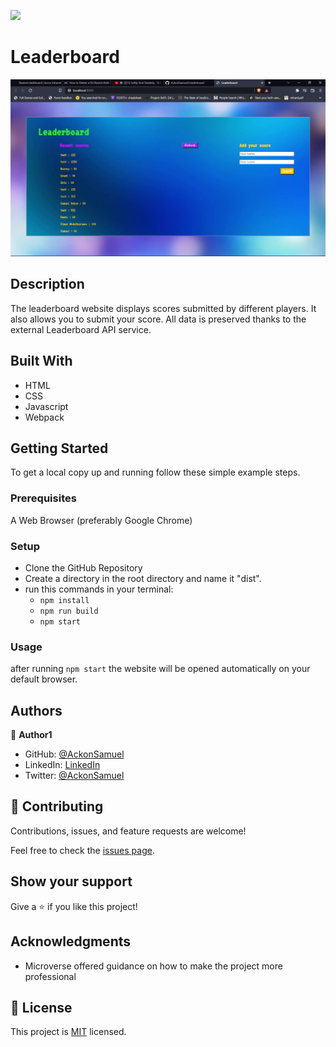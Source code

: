 ![](https://img.shields.io/badge/Microverse-blueviolet)
# Leaderboard
<img src="./images/Screenshot%202022-03-11%20054908.png" alt="Screenshot">

## Description
The leaderboard website displays scores submitted by different players. It also allows you to submit your score. All data is preserved thanks to the external Leaderboard API service.

## Built With

- HTML
- CSS
- Javascript
- Webpack
## Getting Started

To get a local copy up and running follow these simple example steps.

### Prerequisites

A Web Browser (preferably Google Chrome)

### Setup

- Clone the GitHub Repository
- Create a directory in the root directory and name it "dist".
- run this commands in your terminal:
     - `npm install`
     - `npm run build`
     - `npm start`

### Usage
after running `npm start` the website will be opened automatically on your default browser.

## Authors

👤 **Author1**

- GitHub: [@AckonSamuel](https://github.com/AckonSamuel)
- LinkedIn: [LinkedIn](https://www.linkedin.com/in/samuel-ackon-882717190/)
- Twitter: [@AckonSamuel](https://twitter.com/AckonSamuel2)

## 🤝 Contributing

Contributions, issues, and feature requests are welcome!

Feel free to check the [issues page](../../issues/).

## Show your support

Give a ⭐️ if you like this project!

## Acknowledgments

- Microverse offered guidance on how to make the project more professional



## 📝 License

This project is [MIT](./MIT.md) licensed.
